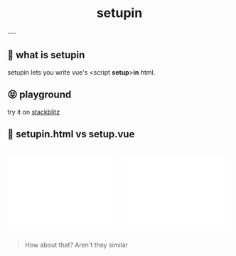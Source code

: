 <h1 align="center">setupin</h1>
--- 

## 🤔 what is setupin

setupin lets you write vue's \<script **setup**>**in** html.

## 😝 playground

try it on
[stackblitz](https://stackblitz.com/edit/setupin-sample?file=index.html)

## 🤯 setupin.html vs setup.vue

<h1 align="center">
  <img src="/docs/svgs/setup.vue.svg" width="49%">
  <img src="/docs/svgs/setupin.html.svg" width="49%">
</h1>

> How about that? Aren't they similar
